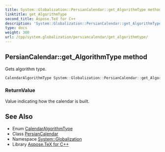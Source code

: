 ```yaml
---
title: System::Globalization::PersianCalendar::get_AlgorithmType method
linktitle: get_AlgorithmType
second_title: Aspose.TeX for C++
description: 'System::Globalization::PersianCalendar::get_AlgorithmType method. Gets algorithm type in C++.'
type: docs
weight: 300
url: /cpp/system.globalization/persiancalendar/get_algorithmtype/
---
```

## PersianCalendar::get_AlgorithmType method


Gets algorithm type.

```cpp
CalendarAlgorithmType System::Globalization::PersianCalendar::get_AlgorithmType() const override
```


### ReturnValue

Value indicating how the calendar is built.

## See Also

* Enum [CalendarAlgorithmType](../../calendaralgorithmtype/)
* Class [PersianCalendar](../)
* Namespace [System::Globalization](../../)
* Library [Aspose.TeX for C++](../../../)
